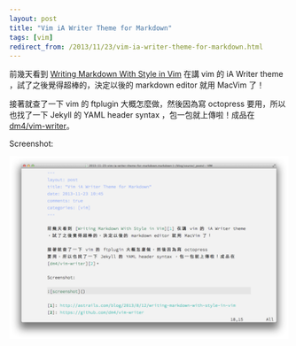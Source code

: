 ```yaml
---
layout: post
title: "Vim iA Writer Theme for Markdown"
tags: [vim]
redirect_from: /2013/11/23/vim-ia-writer-theme-for-markdown.html
---
```


前幾天看到 [Writing Markdown With Style in Vim][1] 在講 vim 的 iA Writer theme
，試了之後覺得超棒的，決定以後的 markdown editor 就用 MacVim 了！

接著就查了一下 vim 的 ftplugin 大概怎麼做，然後因為寫 octopress
要用，所以也找了一下 Jekyll 的 YAML header syntax ，包一包就上傳啦！成品在
[dm4/vim-writer][2]。

Screenshot:

![screenshot](/assets/images/2013-11-23-screenshot.png)

[1]: http://astrails.com/blog/2013/8/12/writing-markdown-with-style-in-vim
[2]: https://github.com/dm4/vim-writer
